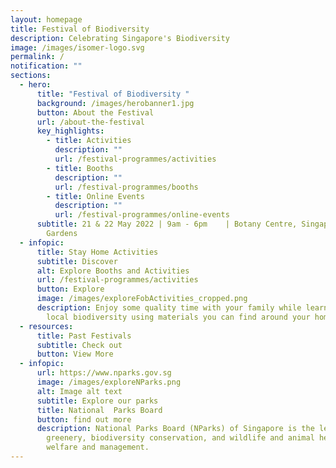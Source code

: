 ```yaml
---
layout: homepage
title: Festival of Biodiversity
description: Celebrating Singapore's Biodiversity
image: /images/isomer-logo.svg
permalink: /
notification: ""
sections:
  - hero:
      title: "Festival of Biodiversity "
      background: /images/herobanner1.jpg
      button: About the Festival
      url: /about-the-festival
      key_highlights:
        - title: Activities
          description: ""
          url: /festival-programmes/activities
        - title: Booths
          description: ""
          url: /festival-programmes/booths
        - title: Online Events
          description: ""
          url: /festival-programmes/online-events
      subtitle: 21 & 22 May 2022 | 9am - 6pm    | Botany Centre, Singapore Botanic
        Gardens
  - infopic:
      title: Stay Home Activities
      subtitle: Discover
      alt: Explore Booths and Activities
      url: /festival-programmes/activities
      button: Explore
      image: /images/exploreFobActivities_cropped.png
      description: Enjoy some quality time with your family while learning about our
        local biodiversity using materials you can find around your home.
  - resources:
      title: Past Festivals
      subtitle: Check out
      button: View More
  - infopic:
      url: https://www.nparks.gov.sg
      image: /images/exploreNParks.png
      alt: Image alt text
      subtitle: Explore our parks
      title: National  Parks Board
      button: find out more
      description: National Parks Board (NParks) of Singapore is the lead agency for
        greenery, biodiversity conservation, and wildlife and animal health,
        welfare and management.
---
```

